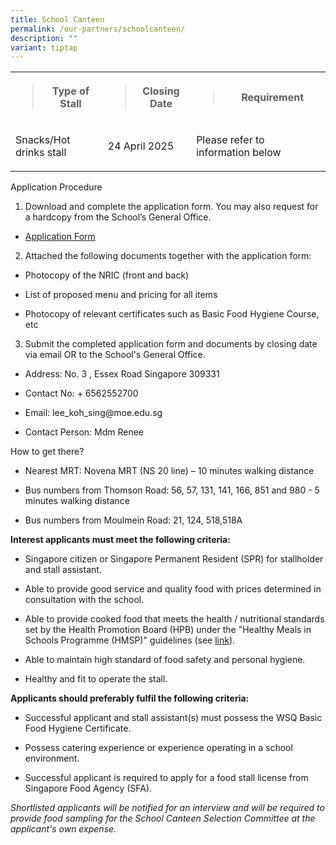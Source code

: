 ```yaml
---
title: School Canteen
permalink: /our-partners/schoolcanteen/
description: ""
variant: tiptap
---
```

<table style="minWidth: 75px">
<colgroup>
<col>
<col>
<col>
</colgroup>
<tbody>
<tr>
<th rowspan="1" colspan="1">
<blockquote>
<p>Type of Stall</p>
</blockquote>
</th>
<th rowspan="1" colspan="1">
<blockquote>
<p>Closing Date</p>
</blockquote>
</th>
<th rowspan="1" colspan="1">
<blockquote>
<p>Requirement</p>
</blockquote>
</th>
</tr>
<tr>
<td rowspan="1" colspan="1">
<p>Snacks/Hot drinks stall</p>
</td>
<td rowspan="1" colspan="1">
<p>24 April 2025</p>
</td>
<td rowspan="1" colspan="1">
<p>Please refer to information below</p>
</td>
</tr>
</tbody>
</table>
<p></p>
<p></p>
<p>Application Procedure</p>
<ol data-tight="true" class="tight">
<li>
<p>Download and complete the application form. You may also request for a
hardcopy from the School’s General Office.</p>
</li>
</ol>
<ul data-tight="true" class="tight">
<li>
<p><a href="/files/Application_for_Canteen_Stall_FormBF7_8Apr2025.pdf" rel="noopener noreferrer nofollow" target="_blank">Application Form</a>
</p>
</li>
</ul>
<ol start="2" data-tight="true" class="tight">
<li>
<p>Attached the following documents together with the application form:</p>
</li>
</ol>
<ul data-tight="true" class="tight">
<li>
<p>Photocopy of the NRIC (front and back)</p>
</li>
<li>
<p>List of proposed menu and pricing for all items</p>
</li>
<li>
<p>Photocopy of relevant certificates such as Basic Food Hygiene Course,
etc</p>
</li>
</ul>
<ol start="3" data-tight="true" class="tight">
<li>
<p>Submit the completed application form and documents by closing date via
email OR to the School's General Office.</p>
</li>
</ol>
<ul data-tight="true" class="tight">
<li>
<p>Address: No. 3 , Essex Road Singapore 309331</p>
</li>
<li>
<p>Contact No: + 6562552700</p>
</li>
<li>
<p>Email: lee_koh_sing@moe.edu.sg</p>
</li>
<li>
<p>Contact Person: Mdm Renee</p>
</li>
</ul>
<p>How to get there?</p>
<ul data-tight="true" class="tight">
<li>
<p>Nearest MRT: Novena MRT (NS 20 line) – 10 minutes walking distance</p>
</li>
<li>
<p>Bus numbers from Thomson Road: 56, 57, 131, 141, 166, 851 and 980 - 5
minutes walking distance</p>
</li>
<li>
<p>Bus numbers from Moulmein Road: 21, 124, 518,518A</p>
</li>
</ul>
<p><strong>Interest applicants must meet the following criteria:</strong>
</p>
<ul data-tight="true" class="tight">
<li>
<p>Singapore citizen or Singapore Permanent Resident (SPR) for stallholder
and stall assistant.</p>
</li>
<li>
<p>Able to provide good service and quality food with prices determined in
consultation with the school.</p>
</li>
<li>
<p>Able to provide cooked food that meets the health / nutritional standards
set by the Health Promotion Board (HPB) under the "Healthy Meals in Schools
Programme (HMSP)" guidelines (see <a href="https://www.hpb.gov.sg/schools/school-programmes/healthy-meals-in-schools-programme" rel="noopener noreferrer nofollow" target="_blank">link</a>).</p>
</li>
<li>
<p>Able to maintain high standard of food safety and personal hygiene.</p>
</li>
<li>
<p>Healthy and fit to operate the stall.</p>
</li>
</ul>
<p><strong>Applicants should preferably fulfil the following criteria:</strong>
</p>
<ul data-tight="true" class="tight">
<li>
<p>Successful applicant and stall assistant(s) must possess the WSQ Basic
Food Hygiene Certificate.</p>
</li>
<li>
<p>Possess catering experience or experience operating in a school environment.</p>
</li>
<li>
<p>Successful applicant is required to apply for a food stall license from
Singapore Food Agency (SFA).</p>
</li>
</ul>
<p><em>Shortlisted applicants will be notified for an interview and will be required to provide food sampling for the School Canteen Selection Committee at the applicant's own expense.</em>
</p>